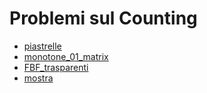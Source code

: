 # Problemi sul Counting

- [piastrelle](../../problemi/piastrelle)
- [monotone_01_matrix](../../problemi/monotone_01_matrix)
- [FBF_trasparenti](../../problemi/FBF_trasparenti)
- [mostra](../../problemi/mostra)
